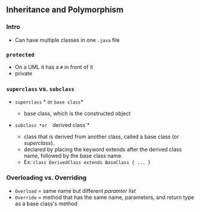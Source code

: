 ## Inheritance and Polymorphism

### Intro
* Can have multiple classes in one `.java` file

### `protected`
* On a UML it has a `#` in front of it
* private 



### `superclass` vs. `subclass`
* `superclass` * or `base class`*
	+ base class, which is the constructed object
	
* `subclass *or  `derived class`*
	+ class that is derived from another class, called a base class (or *superclass*).
	+ declared by placing the keyword extends after the derived class name, followed by the base class name. 
	+ Ex: `class DerivedClass extends BaseClass { ... }` 

### Overloading vs. Overriding
* `Overload` = same name but different *paramter list*
* `Override` = method that has the same name, parameters, and return type as a base class's method
